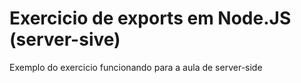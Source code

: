 # Exercicio de exports em Node.JS (server-sive)

Exemplo do exercicio funcionando para a aula de server-side
